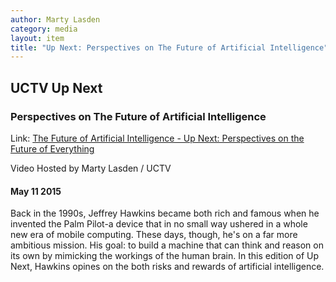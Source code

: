 ```yaml
---
author: Marty Lasden
category: media
layout: item
title: "Up Next: Perspectives on The Future of Artificial Intelligence"
---
```


## UCTV Up Next

### Perspectives on The Future of Artificial Intelligence

Link: [The Future of Artificial Intelligence - Up Next: Perspectives on the Future of Everything](http://www.uctv.tv/shows/The-Future-of-Artificial-Intelligence-Up-Next-Perspectives-on-the-Future-of-Everything-29526)

Video Hosted by Marty Lasden / UCTV

#### May 11 2015

Back in the 1990s, Jeffrey Hawkins became both rich and famous when he invented
the Palm Pilot-a device that in no small way ushered in a whole new era of
mobile computing. These days, though, he's on a far more ambitious mission. His
goal: to build a machine that can think and reason on its own by mimicking the
workings of the human brain. In this edition of Up Next, Hawkins opines on the
both risks and rewards of artificial intelligence.

